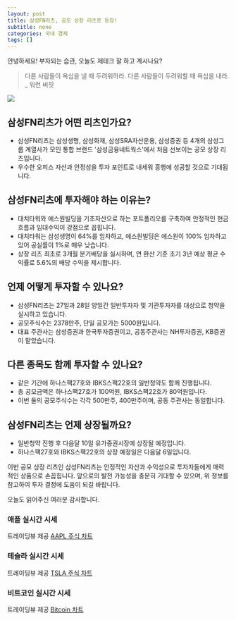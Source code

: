 ```yaml
---
layout: post
title: 삼성FN리츠, 공모 상장 리츠로 등장!
subtitle: none
categories: 국내 경제
tags: []
---
```


안녕하세요! 부자되는 습관, 오늘도 제테크 잘 하고 계시나요?

> 다른 사람들이 욕심을 낼 때 두려워하라. 다른 사람들이 두려워할 때 욕심을 내라. _ 워런 버핏






![](https://source.unsplash.com/800x450/?luxury)

##  삼성FN리츠가 어떤 리츠인가요?

- 삼성FN리츠는 삼성생명, 삼성화재, 삼성SRA자산운용, 삼성증권 등 4개의 삼성그룹 계열사가 모인 통합 브랜드 '삼성금융네트웍스'에서 처음 선보이는 공모 상장 리츠입니다.
- 우수한 오피스 자산과 안정성을 투자 포인트로 내세워 흥행에 성공할 것으로 기대됩니다.

## 삼성FN리츠에 투자해야 하는 이유는?

- 대치타워와 에스원빌딩을 기초자산으로 하는 포트폴리오를 구축하여 안정적인 현금 흐름과 임대수익이 강점으로 꼽힙니다.
- 대치타워는 삼성생명이 64%를 임차하고, 에스원빌딩은 에스원이 100% 임차하고 있어 공실률이 1%로 매우 낮습니다.
- 상장 리츠 최초로 3개월 분기배당을 실시하며, 연 환산 기준 초기 3년 예상 평균 수익률로 5.6%의 배당 수익을 제시합니다.

## 언제 어떻게 투자할 수 있나요?

- 삼성FN리츠는 27일과 28일 양일간 일반투자자 및 기관투자자를 대상으로 청약을 실시하고 있습니다.
- 공모주식수는 2378만주, 단일 공모가는 5000원입니다.
- 대표 주관사는 삼성증권과 한국투자증권이고, 공동주관사는 NH투자증권, KB증권이 맡았습니다.

## 다른 종목도 함께 투자할 수 있나요?

- 같은 기간에 하나스팩27호와 IBKS스팩22호의 일반청약도 함께 진행됩니다.
- 총 공모금액은 하나스팩27호가 100억원, IBKS스팩22호가 80억원입니다.
- 이번 둘의 공모주식수는 각각 500만주, 400만주이며, 공동 주관사는 동일합니다.

## 삼성FN리츠는 언제 상장될까요?

- 일반청약 진행 후 다음달 10일 유가증권시장에 상장될 예정입니다.
- 하나스팩27호와 IBKS스팩22호의 상장 예정일은 다음달 6일입니다.

이번 공모 상장 리츠인 삼성FN리츠는 안정적인 자산과 수익성으로 투자자들에게 매력적인 상품으로 손꼽힙니다. 앞으로의 발전 가능성을 충분히 기대할 수 있으며, 위 정보를 참고하여 투자 결정에 도움이 되길 바랍니다.

오늘도 읽어주신 여러분 감사합니다.

### 애플 실시간 시세


<!-- TradingView Widget BEGIN -->
<div class="tradingview-widget-container">
  <div id="tradingview_6a264"></div>
  <div class="tradingview-widget-copyright">트레이딩뷰 제공 <a href="https://kr.tradingview.com/symbols/NASDAQ-AAPL/" rel="noopener" target="_blank"><span class="blue-text">AAPL 주식 차트</span></a></div>
  <script type="text/javascript" src="https://s3.tradingview.com/tv.js"></script>
  <script type="text/javascript">
  new TradingView.widget(
  {
  "autosize": true,
  "symbol": "NASDAQ:AAPL",
  "interval": "D",
  "timezone": "Asia/Seoul",
  "theme": "light",
  "style": "1",
  "locale": "kr",
  "toolbar_bg": "#f1f3f6",
  "enable_publishing": false,
  "hide_top_toolbar": true,
  "hide_legend": true,
  "save_image": false,
  "container_id": "tradingview_6a264"
}
  );
  </script>
</div>
<!-- TradingView Widget END -->


### 테슬라 실시간 시세


<!-- TradingView Widget BEGIN -->
<div class="tradingview-widget-container">
  <div id="tradingview_39d77"></div>
  <div class="tradingview-widget-copyright">트레이딩뷰 제공 <a href="https://kr.tradingview.com/symbols/NASDAQ-TSLA/" rel="noopener" target="_blank"><span class="blue-text">TSLA 주식 차트</span></a></div>
  <script type="text/javascript" src="https://s3.tradingview.com/tv.js"></script>
  <script type="text/javascript">
  new TradingView.widget(
  {
  "autosize": true,
  "symbol": "NASDAQ:TSLA",
  "interval": "D",
  "timezone": "Asia/Seoul",
  "theme": "light",
  "style": "1",
  "locale": "kr",
  "toolbar_bg": "#f1f3f6",
  "enable_publishing": false,
  "hide_top_toolbar": true,
  "hide_legend": true,
  "save_image": false,
  "container_id": "tradingview_39d77"
}
  );
  </script>
</div>
<!-- TradingView Widget END -->


### 비트코인 실시간 시세


<!-- TradingView Widget BEGIN -->
<div class="tradingview-widget-container">
  <div id="tradingview_3f91e"></div>
  <div class="tradingview-widget-copyright">트레이딩뷰 제공 <a href="https://kr.tradingview.com/symbols/BTCUSD/?exchange=BITSTAMP" rel="noopener" target="_blank"><span class="blue-text">Bitcoin 차트</span></a></div>
  <script type="text/javascript" src="https://s3.tradingview.com/tv.js"></script>
  <script type="text/javascript">
  new TradingView.widget(
  {
  "autosize": true,
  "symbol": "BITSTAMP:BTCUSD",
  "interval": "D",
  "timezone": "Asia/Seoul",
  "theme": "light",
  "style": "1",
  "locale": "kr",
  "toolbar_bg": "#f1f3f6",
  "enable_publishing": false,
  "hide_top_toolbar": true,
  "hide_legend": true,
  "save_image": false,
  "container_id": "tradingview_3f91e"
}
  );
  </script>
</div>
<!-- TradingView Widget END -->

